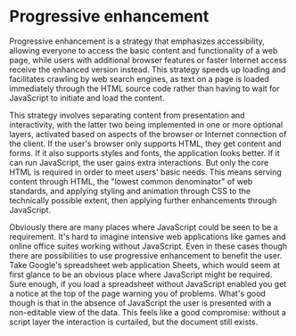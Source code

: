 # Progressive enhancement

Progressive enhancement is a strategy that emphasizes accessibility,
allowing everyone to access the basic content and functionality of a web
page, while users with additional browser features or faster Internet
access receive the enhanced version instead. This strategy speeds up
loading and facilitates crawling by web search engines, as text on a
page is loaded immediately through the HTML source code rather than
having to wait for JavaScript to initiate and load the content.

This strategy involves separating content from presentation and
interactivity, with the latter two being implemented in one or more
optional layers, activated based on aspects of the browser or Internet
connection of the client. If the user's browser only supports HTML, they
get content and forms. If it also supports styles and fonts, the
application looks better. If it can run JavaScript, the user gains extra
interactions. But only the core HTML is required in order to meet users'
basic needs. This means serving content through HTML, the "lowest common
denominator" of web standards, and applying styling and animation
through CSS to the technically possible extent, then applying further
enhancements through JavaScript.

Obviously there are many places where JavaScript could be seen to be a
requirement. It's hard to imagine intensive web applications like games
and online office suites working without JavaScript. Even in these cases
though there are possibilities to use progressive enhancement to benefit
the user. Take Google's spreadsheet web application Sheets, which would
seem at first glance to be an obvious place where JavaScript might be
required. Sure enough, if you load a spreadsheet without JavaScript
enabled you get a notice at the top of the page warning you of problems.
What's good though is that in the absence of JavaScript the user is
presented with a non-editable view of the data. This feels like a good
compromise: without a script layer the interaction is curtailed, but the
document still exists.
